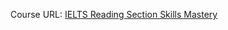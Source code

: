 Course URL: [IELTS Reading Section Skills Mastery](https://coursera.org/learn/ielts-reading-section-skills-mastery)
